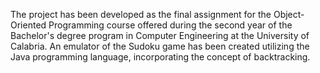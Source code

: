 The project has been developed as the final assignment for the Object-Oriented Programming course offered during the second year of the Bachelor's degree program in Computer Engineering at the University of Calabria. An emulator of the Sudoku game has been created utilizing the Java programming language, incorporating the concept of backtracking.
